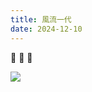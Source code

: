 ```yaml
---
title: 風流一代
date: 2024-12-10
---
```


&#128079; &#128079; &#128079;

![](https://cdn.glitch.global/a93b4107-8073-4f77-8617-59f0c1137b55/bqj9t5frgidnDsOHEfRlDuvAdmV.jpg?v=1734079930618)

